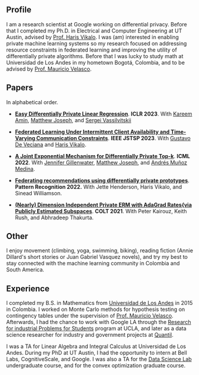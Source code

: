 ## Profile

I am a research scientist at Google working on differential privacy. Before that I completed my Ph.D. in Electrical and Computer Engineering at UT Austin, advised by [Prof. Haris Vikalo](http://users.ece.utexas.edu/~hvikalo/index.html).  I was (am) interested in enabling private machine learning systems so my research focused on addressing resource constraints in federated learning and improving the utility of differentially private algorithms. Before that I was lucky to study math at Universidad de Los Andes in my hometown Bogotá, Colombia, and to be advised by [Prof. Mauricio Velasco](http://wwwprof.uniandes.edu.co/~mvelasco/Velasco.html).

## Papers
In alphabetical order.

* [**Easy Differentially Private Linear Regression**](https://arxiv.org/abs/2208.07353). **ICLR 2023**. With [Kareem Amin](http://amin.kareemx.com/), [Matthew Joseph](https://www.majos.net/), and [Sergei Vassilvitskii](http://theory.stanford.edu/~sergei/)
 
* [**Federated Learning Under Intermittent Client Availability and Time-Varying Communication Constraints**](https://ieeexplore.ieee.org/document/9963723). **IEEE JSTSP 2023**. With [Gustavo De Veciana](http://users.ece.utexas.edu/~gustavo/) and [Haris Vikalo](https://users.ece.utexas.edu/~hvikalo/).

* [**A Joint Exponential Mechanism for Differentially Private Top-k**](https://arxiv.org/abs/2201.12333). **ICML 2022**. With [Jennifer Gillenwater](https://jgillenw.com/), [Matthew Joseph](https://www.majos.net/), and [Andrés Muñoz Medina](https://research.google/people/105168/).

* [**Federating recommendations using differentially private prototypes**](https://www.sciencedirect.com/science/article/abs/pii/S0031320322002278). **Pattern Recognition 2022.**
With Jette Henderson,  Haris Vikalo, and Sinead Williamson.

* [**(Nearly) Dimension Independent Private ERM with AdaGrad Rates\{via Publicly Estimated Subspaces**](https://proceedings.mlr.press/v134/kairouz21a.html). **COLT 2021**.
With Peter Kairouz, Keith Rush, and Abhradeep Thakurta.


## Other
I enjoy movement (climbing, yoga, swimming, biking), reading fiction (Annie Dillard's short stories or Juan Gabriel Vasquez novels), and try my best to stay connected with the machine learning community in Colombia and South America. 

## Experience
I completed my B.S. in Mathematics from [Universidad de Los Andes](https://uniandes.edu.co/en) in 2015 in Colombia. I worked on Monte Carlo methods for hypothesis testing on contingency tables under the supervision of [Prof. Mauricio Velasco](http://wwwprof.uniandes.edu.co/~mvelasco/Velasco.html). Afterwards, I had the chance to work with Google LA through the [Research for industrial Problems for Students](http://www.ipam.ucla.edu/programs/student-research-programs/research-in-industrial-projects-for-students-rips-2018/?tab=overview) program at UCLA, and later as a data science researcher for industry and government projects at [Quantil](http://quantil.co/).

I was a TA for Linear Algebra and  Integral Calculus at Universidad de Los Andes. During my PhD at UT Austin, I had the opportunity to intern at Bell Labs, CognitiveScale, and Google. I was also a TA for the [Data Science Lab](https://users.ece.utexas.edu/~dimakis/DataScienceLab.html) undergraduate course, and for the convex optimization graduate course.
